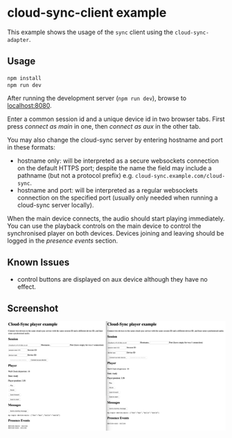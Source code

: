 # cloud-sync-client example

This example shows the usage of the `sync` client using the `cloud-sync-adapter`.

## Usage

```
npm install
npm run dev
```

After running the development server (`npm run dev`), browse to [localhost:8080](http://localhost:8080).

Enter a common session id and a unique device id in two browser tabs. First press _connect as main_
in one, then _connect as aux_ in the other tab.

You may also change the cloud-sync server by entering hostname and port in these formats:

 * hostname only: will be interpreted as a secure websockets connection on the default HTTPS port;
   despite the name the field may include a pathname (but not a protocol prefix) e.g. `cloud-sync.example.com/cloud-sync`.
 * hostname and port: will be interpreted as a regular websockets connection on the specified port
   (usually only needed when running a cloud-sync server locally).

When the main device connects, the audio should start playing immediately. You can use the playback
controls on the main device to control the synchronised player on both devices. Devices joining and
leaving should be logged in the _presence events_ section.

## Known Issues

 * control buttons are displayed on aux device although they have no effect.

## Screenshot

![Screenshot of Cloud Sync Client example](screenshot.png)
